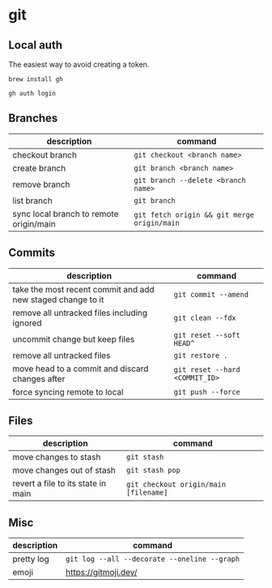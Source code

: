 # git

## Local auth

The easiest way to avoid creating a token.
```
brew install gh

gh auth login
```

## Branches
| description | command|
| --- | --- |
| checkout branch | `git checkout <branch name>` |
| create branch | `git branch <branch name>` |
| remove branch | `git branch --delete <branch name>` |
| list branch | `git branch` |
| sync local branch to remote origin/main | `git fetch origin && git merge origin/main` |

## Commits

| description | command|
| --- | --- |
| take the most recent commit and add new staged change to it | `git commit --amend` |
| remove all untracked files including ignored | `git clean --fdx` |
| uncommit change but keep files | `git reset --soft HEAD^` |
| remove all untracked files | `git restore .` |
| move head to a commit and discard changes after | `git reset --hard <COMMIT_ID>` |
| force syncing remote to local | `git push --force` |

## Files
| description | command|
| --- | --- |
| move changes to stash | `git stash` |
| move changes out of stash | `git stash pop` |
| revert a file to its state in main | `git checkout origin/main [filename]` |

## Misc

| description | command|
| --- | --- |
| pretty log | `git log --all --decorate --oneline --graph` |
| emoji | https://gitmoji.dev/ | 
